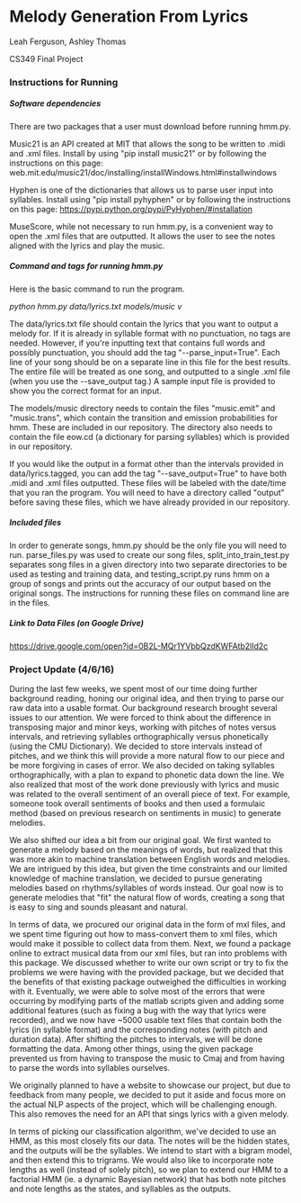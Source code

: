 # Melody Generation From Lyrics
Leah Ferguson, Ashley Thomas

CS349 Final Project

### Instructions for Running

##### Software dependencies
There are two packages that a user must download before running hmm.py.

Music21 is an API created at MIT that allows the song to be written to .midi and .xml files. Install by using "pip install music21" or by following the instructions on this page: web.mit.edu/music21/doc/installing/installWindows.html#installwindows

Hyphen is one of the dictionaries that allows us to parse user input into syllables. Install using "pip install pyhyphen" or by following the instructions on this page: https://pypi.python.org/pypi/PyHyphen/#installation

MuseScore, while not necessary to run hmm.py, is a convenient way to open the .xml files that are outputted. It allows the user to see the notes aligned with the lyrics and play the music.

##### Command and tags for running hmm.py
Here is the basic command to run the program.

*python hmm.py data/lyrics.txt models/music v*

The data/lyrics.txt file should contain the lyrics that you want to output a melody for. If it is already in syllable format with no punctuation, no tags are needed. However, if you're inputting text that contains full words and possibly punctuation, you should add the tag "--parse\_input=True". Each line of your song should be on a separate line in this file for the best results. The entire file will be treated as one song, and outputted to a single .xml file (when you use the --save\_output tag.) A sample input file is provided to show you the correct format for an input.

The models/music directory needs to contain the files "music.emit" and "music.trans", which contain the transition and emission probabilities for hmm. These are included in our repository. The directory also needs to contain the file eow.cd (a dictionary for parsing syllables) which is provided in our repository.

If you would like the output in a format other than the intervals provided in data/lyrics.tagged, you can add the tag "--save\_output=True" to have both .midi and .xml files outputted. These files will be labeled with the date/time that you ran the program. You will need to have a directory called "output" before saving these files, which we have already provided in our repository.

##### Included files
In order to generate songs, hmm.py should be the only file you will need to run. parse\_files.py was used to create our song files, split\_into\_train\_test.py separates song files in a given directory into two separate directories to be used as testing and training data, and testing\_script.py runs hmm on a group of songs and prints out the accuracy of our output based on the original songs. The instructions for running these files on command line are in the files.

##### Link to Data Files (on Google Drive)

https://drive.google.com/open?id=0B2L-MQr1YVbbQzdKWFAtb2lId2c

### Project Update (4/6/16)

During the last few weeks, we spent most of our time doing further background reading, honing our original idea, and then trying to parse our raw data into a usable format. Our background research brought several issues to our attention. We were forced to think about the difference in transposing major and minor keys, working with pitches of notes versus intervals, and retrieving syllables orthographically versus phonetically (using the CMU Dictionary). We decided to store intervals instead of pitches, and we think this will provide a more natural flow to our piece and be more forgiving in cases of error. We also decided on taking syllables orthographically, with a plan to expand to phonetic data down the line. We also realized that most of the work done previously with lyrics and music was related to the overall sentiment of an overall piece of text. For example, someone took overall sentiments of books and then used a formulaic method (based on previous research on sentiments in music) to generate melodies.

We also shifted our idea a bit from our original goal. We first wanted to generate a melody based on the meanings of words, but realized that this was more akin to machine translation between English words and melodies. We are intrigued by this idea, but given the time constraints and our limited knowledge of machine translation, we decided to pursue generating melodies based on rhythms/syllables of words instead. Our goal now is to generate melodies that "fit" the natural flow of words, creating a song that is easy to sing and sounds pleasant and natural.

In terms of data, we procured our original data in the form of mxl files, and we spent time figuring out how to mass-convert them to xml files, which would make it possible to collect data from them. Next, we found a package online to extract musical data from our xml files, but ran into problems with this package. We discussed whether to write our own script or try to fix the problems we were having with the provided package, but we decided that the benefits of that existing package outweighed the difficulties in working with it. Eventually, we were able to solve most of the errors that were occurring by modifying parts of the matlab scripts given and adding some additional features (such as fixing a bug with the way that lyrics were recorded), and we now have ~5000 usable text files that contain both the lyrics (in syllable format) and the corresponding notes (with pitch and duration data). After shifting the pitches to intervals, we will be done formatting the data. Among other things, using the given package prevented us from having to transpose the music to Cmaj and from having to parse the words into syllables ourselves.

We originally planned to have a website to showcase our project, but due to feedback from many people, we decided to put it aside and focus more on the actual NLP aspects of the project, which will be challenging enough. This also removes the need for an API that sings lyrics with a given melody.

In terms of picking our classification algorithm, we've decided to use an HMM, as this most closely fits our data. The notes will be the hidden states, and the outputs will be the syllables. We intend to start with a bigram model, and then extend this to trigrams. We would also like to incorporate note lengths as well (instead of solely pitch), so we plan to extend our HMM to a factorial HMM (ie. a dynamic Bayesian network) that has both note pitches and note lengths as the states, and syllables as the outputs.

